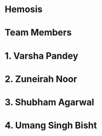 # Hemosis
# Team Members
# 1. Varsha Pandey
# 2. Zuneirah Noor
# 3. Shubham Agarwal
# 4. Umang Singh Bisht
